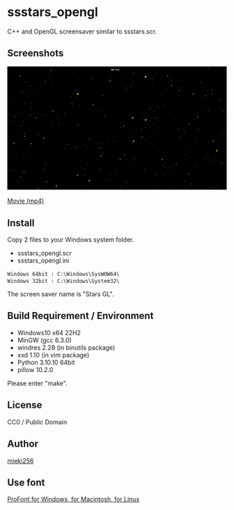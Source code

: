 ssstars_opengl
==============

C++ and OpenGL screensaver similar to ssstars.scr.

Screenshots
-----------

![Screenhots](./screenshots/ssstars_opengl_ss.gif)

[Movie (mp4)](./screenshots/ssstars_opengl_ss.mp4)

Install
-------

Copy 2 files to your Windows system folder.

* ssstars\_opengl.scr
* ssstars\_opengl.ini

```
Windows 64bit : C:\Windows\SysWOW64\
Windows 32bit : C:\Windows\System32\
```

The screen saver name is "Stars GL".

Build Requirement / Environment
-------------------------------

* Windows10 x64 22H2
* MinGW (gcc 6.3.0)
* windres 2.28 (in binutils package)
* xxd 1.10 (in vim package)
* Python 3.10.10 64bit
* pillow 10.2.0

Please enter "make".

License
-------

CC0 / Public Domain

Author
------

[mieki256](https://github.com/mieki256)

Use font
--------

[ProFont for Windows, for Macintosh, for Linux](https://tobiasjung.name/profont/)

